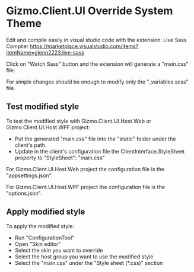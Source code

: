 # **Gizmo.Client.UI Override System Theme**

Edit and compile easily in visual studio code with the extension:
Live Sass Compiler
https://marketplace.visualstudio.com/items?itemName=glenn2223.live-sass

Click on "Watch Sass" button and the extension will generate a "main.css" file.

For simple changes should be enough to modify only the "_variables.scss" file.

## **Test modified style**

To test the modified style with Gizmo.Client.UI.Host.Web or Gizmo.Client.UI.Host.WPF project:
- Put the generated "main.css" file into the "static" folder under the client's path.
- Update in the client's configuration file the ClientInterface.StyleSheet property to "StyleSheet": "main.css"

For Gizmo.Client.UI.Host.Web project the configuration file is the "appsettings.json".

For Gizmo.Client.UI.Host.WPF project the configuration file is the "options.json".

## **Apply modified style**

To apply the modified style:

- Run "ConfigurationTool"
- Open "Skin editor"
- Select the skin you want to override 
- Select the host group you want to use the modified style
- Select the "main.css" under the "Style sheet (*.css)" section

